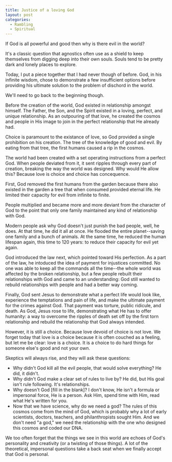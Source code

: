 ```yaml
---
title: Justice of a loving God
layout: post
categories:
  - Rambling
  - Spiritual
---
```

If God is all powerful and good then why is there evil in the world?

It's a classic question that agnostics often use as a shield to keep themselves from digging deep into their own souls. Souls tend to be pretty dark and lonely places to explore.

Today, I put a piece together that I had never though of before. God, in his infinite wisdom, chose to demonstrate a few insufficient options before providing his ultimate solution to the problem of dischord in the world.

We'll need to go back to the beginning though.

Before the creation of the world, God existed in relationship amongst himself. The Father, the Son, and the Spirit existed in a loving, perfect, and unique relationship. As an outpouring of that love, he created the cosmos and people in His image to join in the perfect relationship that He already had.

Choice is paramount to the existance of love, so God provided a single prohibition on his creation. The tree of the knowledge of good and evil. By eating from that tree, the first humans caused a rip in the cosmos.

The world had been created with a set operating instructions from a perfect God. When people deviated from it, it sent ripples through every part of creation, breaking the way the world was designed. Why would He allow this? Because love is choice and choice has concequence.

First, God removed the first humans from the garden because there also existed in the garden a tree that when consumed provided eternal life. He limited their capacity for evil from infinite to finite.

People multiplied and became more and more deviant from the character of God to the point that only one family maintained any kind of relationship with God.

Modern people ask why God doesn't just punish the bad people, well, he does. At that time, he did it all at once. He flooded the entire planet--saving one family and a bunch of animals. At the same time, he reduced the human lifespan again, this time to 120 years: to reduce their capacity for evil yet again.

God introduced the law next, which pointed toward His perfection. As a part of the law, he intoduced the idea of payment for injustices committed. No one was able to keep all the commands all the time--the whole world was affected by the broken relationship, but a few people rebuilt their relationships with God and came to an understanding: God still wanted to rebuild relationships with people and had a better way coming.

Finally, God sent Jesus to demonstrate what a perfect life would look like, experience the temptations and pain of life, and make the ultimate payment for the crimes against God. That payment was torture, public ridicule, and death. As God, Jesus rose to life, demonstrating what He has to offer humanity: a way to overcome the ripples of death set off by the first torn relationship and rebuild the relationship that God always intended.

However, it is still a choice. Because love devoid of choice is not love. We forget today that love is a choice because it is often couched as a feeling, but let me be clear: love is a choice. It is a choice to do hard things for someone else's good and not your own.

Skeptics will always rise, and they will ask these questions:

  * Why didn't God kill all the evil people, that would solve everything? He did, it didn't.
  * Why didn't God make a clear set of rules to live by? He did, but His goal isn't rule following. It's relationships.
  * Why doesn't God [fill in the blank]? I don't know, He isn't a formula or impersonal force, He is a person. Ask Him, spend time with Him, read what He's written for you.
  * Now that we have science, why do we need a god? The rules of this cosmos come from the mind of God, which is probably why a lot of early scientists, doctors, teachers, and philanthropists sought Him. And we don't need "a god," we need the relationship with the one who designed this cosmos and coded our DNA.

We too often forget that the things we see in this world are echoes of God's personality and creativity (or a twisting of those things). A lot of the theoretical, impersonal questions take a back seat when we finally accept that God is personal.